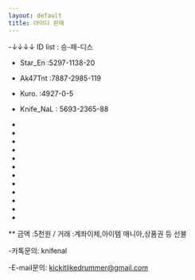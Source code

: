 ```yaml
---
layout: default
title: 아이디 판매
---
```


-↓↓↓↓ ID list : 승-패-디스




* Star_En :5297-1138-20

* Ak47Tnt :7887-2985-119 

* Kuro. :4927-0-5

* Knife_NaL : 5693-2365-88

* 

* 

* 

* 

* 

* 

* 

* 

* 

* 

* 

* 

** 금액 :5천원 / 거래 :계좌이체,아이템 매니아,상품권 등 선불

-카톡문의: knifenal

-E-mail문의: [kickitlikedrummer@gmail.com](mailto:kickitlikedrummer@gmail.com)
